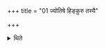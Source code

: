 +++
title = "01 ज्योतिषे हिङ्कुरु तस्यै"

+++

<details><summary>थिते</summary>

ज्योतिषे हिङ्कुरु तस्यै प्रस्तुहि तस्यै स्तुहि तस्यै मेऽवरुद्ध्या इति पुरस्तान्माध्यन्दिनात्पवमानाद्यजमानो जपति । चतुर्होतारं पञ्चहोतारं वा व्याचष्टे । ज्योक्त्यै हिङ्कुरु तस्यै प्रस्तुहि तस्यै स्तुहि तस्यै मेऽवरुद्ध्या इति च । स्तूयमाने च चतुर्होतारं पञ्चहोतारं वा जपति । मध्यमायां च स्तोत्रीयायां द्वितीयमन्वारोहम् । स्तुतेऽध्वर्युः सम्प्रेष्यत्यग्नीदग्नीन्विहर बर्हि स्तृणीहि पुरोडाशाँ अलङ्कुरु प्रतिप्रस्थातर्दधिघर्मेणानूदेहीति १
</details>
